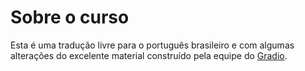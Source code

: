 # Sobre o curso

Esta é uma tradução livre para o português brasileiro e com algumas alterações do excelente material construído pela equipe do [Gradio](https://www.gradio.app/guides/creating-a-chatbot-fast).
